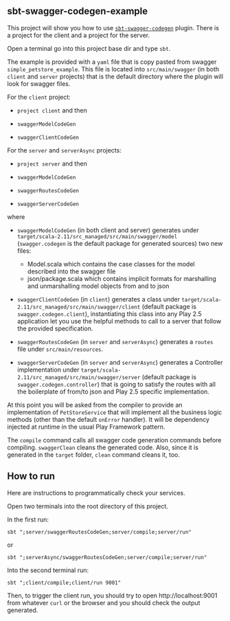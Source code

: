 sbt-swagger-codegen-example
---------------------------

This project will show you how to use [`sbt-swagger-codegen`](https://github.com/unicredit/sbt-swagger-codegen) plugin. There is a project for the client and a project for the server.

Open a terminal go into this project base dir and type `sbt`.

The example is provided with a `yaml` file that is copy pasted from swagger `simple_petstore_example`.
This file is located into `src/main/swagger` (in both `client` and `server` projects) that is the default directory where the plugin will look for swagger files.

For the `client` project:

- `project client` and then

- `swaggerModelCodeGen`

- `swaggerClientCodeGen`

For the `server` and `serverAsync` projects:

- `project server` and then

- `swaggerModelCodeGen`

- `swaggerRoutesCodeGen`

- `swaggerServerCodeGen`

where

- `swaggerModelCodeGen` (in both client and server) generates under `target/scala-2.11/src_managed/src/main/swagger/model` (`swagger.codegen` is the default package for generated sources) two new files:

	- Model.scala which contains the case classes for the model described into the swagger file
	- json/package.scala which contains implicit formats for marshalling and unmarshalling model objects from and to json

- `swaggerClientCodeGen` (in `client`) generates a class under `target/scala-2.11/src_managed/src/main/swagger/client` (default package is `swagger.codegen.client`), instantiating this class into any Play 2.5 application let you use the helpful methods to call to a server that follow the provided specification.

- `swaggerRoutesCodeGen` (in `server` and `serverAsync`) generates a `routes` file under `src/main/resources`.

- `swaggerServerCodeGen` (in `server` and `serverAsync`) generates a Controller implementation under `target/scala-2.11/src_managed/src/main/swagger/server` (default package is `swagger.codegen.controller`) that is going to satisfy the routes with all the boilerplate of from/to json and Play 2.5 specific implementation.

At this point you will be asked from the compiler to provide an implementation of `PetStoreService` that will implement all the business logic methods (other than the default `onError` handler). It will be dependency injected at runtime in the usual Play Framework pattern.

The `compile` command calls all swagger code generation commands before compiling. `swaggerClean` cleans the generated code. Also, since it is generated in the `target` folder, `clean` command cleans it, too.

## How to run

Here are instructions to programmatically check your services.

Open two terminals into the root directory of this project.

In the first run:
```
sbt ";server/swaggerRoutesCodeGen;server/compile;server/run"
```
or
```
sbt ";serverAsync/swaggerRoutesCodeGen;server/compile;server/run"
```

Into the second terminal run:
```
sbt ";client/compile;client/run 9001"
```

Then, to trigger the client run, you should try to open http://localhost:9001 from whatever ```curl``` or the browser and you should check the output generated.
